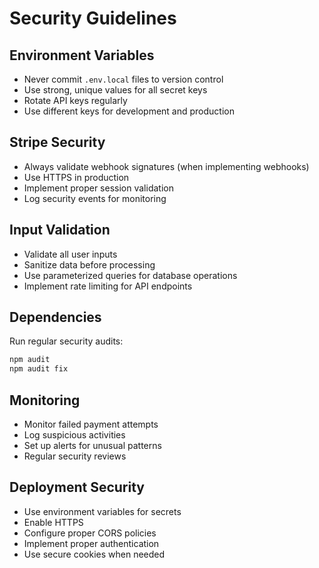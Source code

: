 # Security Guidelines

## Environment Variables

- Never commit `.env.local` files to version control
- Use strong, unique values for all secret keys
- Rotate API keys regularly
- Use different keys for development and production

## Stripe Security

- Always validate webhook signatures (when implementing webhooks)
- Use HTTPS in production
- Implement proper session validation
- Log security events for monitoring

## Input Validation

- Validate all user inputs
- Sanitize data before processing
- Use parameterized queries for database operations
- Implement rate limiting for API endpoints

## Dependencies

Run regular security audits:

```bash
npm audit
npm audit fix
```

## Monitoring

- Monitor failed payment attempts
- Log suspicious activities
- Set up alerts for unusual patterns
- Regular security reviews

## Deployment Security

- Use environment variables for secrets
- Enable HTTPS
- Configure proper CORS policies
- Implement proper authentication
- Use secure cookies when needed
